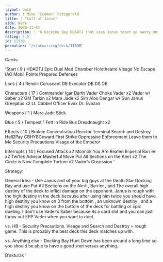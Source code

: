 ```yaml
---
layout: deck
author: ! Mike "Iceman" Fitzgerald
title: ! "Cult of Janus"
side: Dark
date: 2000-11-03
description: ! "A Docking Bay HDADTJ that uses Janus toset up nasty destinies and stuff."
rating: 4.5
id: 11530
permalink: "/starwarsccg/deck/11530"
---
```

Cards: 

'Start  ( 9 )
HDADTJ
Epic Duel
Med Chamber
Holotheatre
Visage
No Escape
IAO
Mobil Points
Prepared Defenses

Locs  ( 4 )
Rendili
Coruscant DB
Executor DB
DS DB

Characters  ( 17 )
Commander Igar
Darth Vader
Choke Vader x2
Vader w/ Saber x2
GM Tarkin x2
Mara Jade x2
Sim Aloo
Dengar w/ Gun
Janus Greejatus x2
Lt. Cabbel
Officer Evax
Dr. Evazan

Weapons  ( 1 )
Mara Jade Stick

Blue  ( 5 )
Tempest 1
Fett in Ride
Bus
Dreadnaught x2

Effects  ( 10 )
Broken Concentration
Reactor Terminal
Search and Destroy
Hell2Pay
CBHYBCoward
First Strike
Oppressive Enforcement
Leave them to Me
Security Precautions
Visage of the Emperor

Interrupts  ( 14 )
Focused Attack x2
Monnok
You Are Beaten
Imperial Barrier x2
Twi’lek Advisor
Masterful Move
Put All Sections on the Alert x2
The Circle is Now Complete
Torture x2
Vader’s Obsession '

Strategy: '

General Idea - Use Janus and sit your big guys
at the Death Star Docking Bay and use Put All Sections on the Alert , Barrier , and The overall
high destiny of the deck to inflict damage on the
opponent. Janus is rough with the high destiny in
the deck because after using him twice you should have high destiny you know on 3 from the bottom , an unknown destiny , and a high destiny you know on the bottom of the deck for battling or Epic dueling. I don’t use Vader’s Saber because its a card slot and you can just throw out EPP Vader when you want to duel.

vs. HB - Security Precautions. Visage and Search
and Destroy = rough game. This is probably the
best deck this deck matches up with.

vs. Anything else - Docking Bay Hunt Down has been around a long time so you should be able to have a good shot versus anything.

D’akturak '
